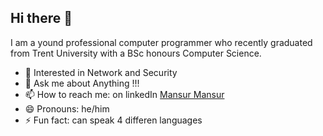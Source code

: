 ## Hi there 👋

I am a yound professional computer programmer who recently graduated from Trent University with a BSc honours Computer Science.

- 🔭 Interested in Network and Security
- 💬 Ask me about Anything !!!
- 📫 How to reach me: on linkedIn [Mansur Mansur](https://www.linkedin.com/in/mansurmansur)
- 😄 Pronouns: he/him
- ⚡ Fun fact: can speak 4 differen languages

